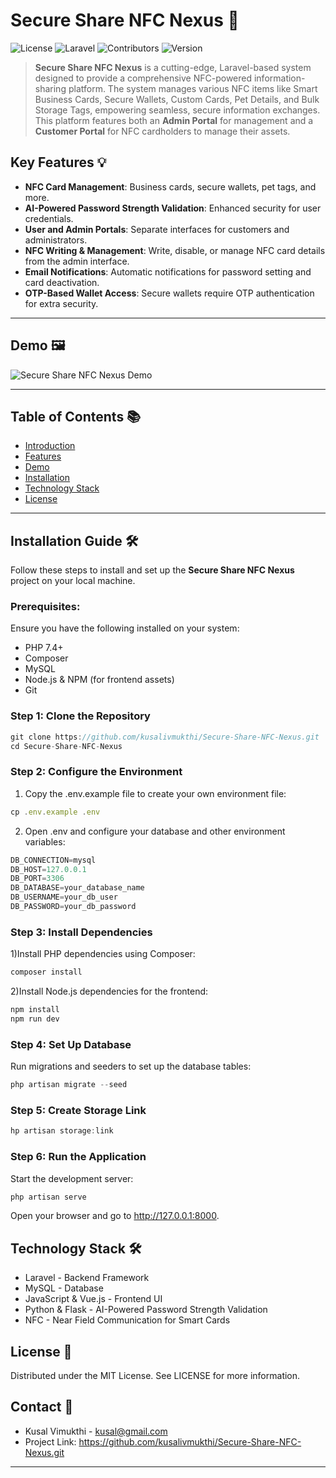 # Secure Share NFC Nexus 🚀

![License](https://img.shields.io/badge/license-MIT-green)
![Laravel](https://img.shields.io/badge/Framework-Laravel-red)
![Contributors](https://img.shields.io/github/contributors/kusal/nfc-app123)
![Version](https://img.shields.io/badge/version-1.0-blue)

> **Secure Share NFC Nexus** is a cutting-edge, Laravel-based system designed to provide a comprehensive NFC-powered information-sharing platform. The system manages various NFC items like Smart Business Cards, Secure Wallets, Custom Cards, Pet Details, and Bulk Storage Tags, empowering seamless, secure information exchanges. This platform features both an **Admin Portal** for management and a **Customer Portal** for NFC cardholders to manage their assets.

## Key Features 💡
- **NFC Card Management**: Business cards, secure wallets, pet tags, and more.
- **AI-Powered Password Strength Validation**: Enhanced security for user credentials.
- **User and Admin Portals**: Separate interfaces for customers and administrators.
- **NFC Writing & Management**: Write, disable, or manage NFC card details from the admin interface.
- **Email Notifications**: Automatic notifications for password setting and card deactivation.
- **OTP-Based Wallet Access**: Secure wallets require OTP authentication for extra security.

---

## Demo 🖼️

![Secure Share NFC Nexus Demo](https://secureshare.novatechlane.net/storage/dashboard.png)

---

## Table of Contents 📚
- [Introduction](#introduction)
- [Features](#key-features)
- [Demo](#demo)
- [Installation](#installation-guide)
- [Technology Stack](#technology-stack)
- [License](#license)

---

## Installation Guide 🛠️

Follow these steps to install and set up the **Secure Share NFC Nexus** project on your local machine.

### Prerequisites:
Ensure you have the following installed on your system:
- PHP 7.4+
- Composer
- MySQL
- Node.js & NPM (for frontend assets)
- Git

### Step 1: Clone the Repository

```jsx
git clone https://github.com/kusalivmukthi/Secure-Share-NFC-Nexus.git
cd Secure-Share-NFC-Nexus 
```


### Step 2: Configure the Environment
1) Copy the .env.example file to create your own environment file:
```jsx
cp .env.example .env
```

2) Open .env and configure your database and other environment variables:
```jsx
DB_CONNECTION=mysql
DB_HOST=127.0.0.1
DB_PORT=3306
DB_DATABASE=your_database_name
DB_USERNAME=your_db_user
DB_PASSWORD=your_db_password
```


### Step 3: Install Dependencies

1)Install PHP dependencies using Composer:
```jsx
composer install
```

2)Install Node.js dependencies for the frontend:
```jsx
npm install
npm run dev
```


### Step 4: Set Up Database
Run migrations and seeders to set up the database tables:
```jsx
php artisan migrate --seed
```


### Step 5: Create Storage Link
```jsx
hp artisan storage:link
```


### Step 6: Run the Application
Start the development server:
```jsx
php artisan serve
```
Open your browser and go to http://127.0.0.1:8000.



## Technology Stack 🛠️
- Laravel - Backend Framework
- MySQL - Database
- JavaScript & Vue.js - Frontend UI
- Python & Flask - AI-Powered Password Strength Validation
- NFC - Near Field Communication for Smart Cards


## License 📄
Distributed under the MIT License. See LICENSE for more information.


## Contact 📧
- Kusal Vimukthi - kusal@gmail.com
- Project Link: https://github.com/kusalivmukthi/Secure-Share-NFC-Nexus.git

---